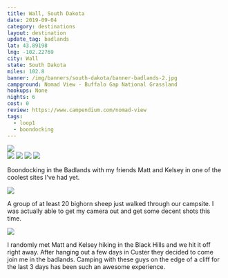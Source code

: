 ```yaml
---
title: Wall, South Dakota
date: 2019-09-04
category: destinations
layout: destination
update_tag: badlands
lat: 43.89198
lng: -102.22769
city: Wall
state: South Dakota
miles: 102.8
banner: /img/banners/south-dakota/banner-badlands-2.jpg
campground: Nomad View - Buffalo Gap National Grassland
hookups: None
nights: 6
cost: 0
review: https://www.campendium.com/nomad-view
tags:
  - loop1
  - boondocking
---
```


<img src="{{ site.cdn }}/img/banners/south-dakota/banner-badlands-1.jpg" />

<div class="img-slider">
    <img src="{{ site.cdn }}/img/destinations/south-dakota/badlands/campsite-1.jpg">
    <img src="{{ site.cdn }}/img/destinations/south-dakota/badlands/campsite-2.jpg">
    <img src="{{ site.cdn }}/img/destinations/south-dakota/badlands/campsite-3.jpg">
    <img src="{{ site.cdn }}/img/destinations/south-dakota/badlands/campsite-4.jpg">
</div>

<p class="text-center">
    Boondocking in the Badlands with my friends Matt and Kelsey in one of the coolest sites I've had yet.
</p>

<img src="{{ site.cdn }}/img/destinations/south-dakota/badlands/sheep.jpg">

A group of at least 20 bighorn sheep just walked through our campsite. I was actually able to get my camera out and get some decent shots this time.

<img src="{{ site.cdn }}/img/destinations/south-dakota/badlands/matt-kelsey.jpg">

I randomly met Matt and Kelsey hiking in the Black Hills and we hit it off right away. After hanging out a few days in Custer they decided to come join me in the badlands. Camping with these guys on the edge of a cliff for the last 3 days has been such an awesome experience.